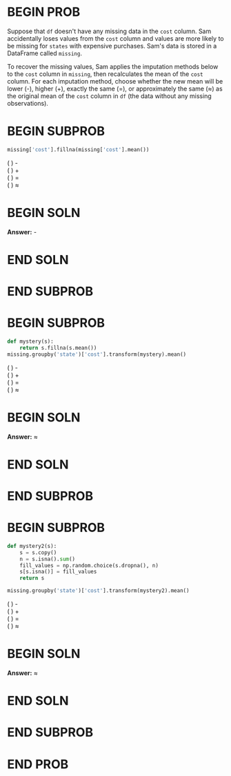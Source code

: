 # BEGIN PROB

Suppose that `df` doesn't have any missing data in the `cost` column.
Sam accidentally loses values from the `cost` column and values are more
likely to be missing for `states` with expensive purchases. Sam's data
is stored in a DataFrame called `missing`.

To recover the missing values, Sam applies the imputation methods below to the
`cost` column in `missing`, then recalculates the mean of the
`cost` column. For each imputation method, choose whether the new mean will
be lower (-), higher (+), exactly the same (=), or approximately the same ($\approx$)
as the original mean of the `cost` column in `df` (the data without any missing observations).


# BEGIN SUBPROB

```python
missing['cost'].fillna(missing['cost'].mean())
```

( ) -  
( ) +  
( ) =  
( ) $\approx$

# BEGIN SOLN

**Answer:** -

# END SOLN

# END SUBPROB



# BEGIN SUBPROB

```python
def mystery(s):
    return s.fillna(s.mean())
missing.groupby('state')['cost'].transform(mystery).mean()
```

( ) -  
( ) +  
( ) =  
( ) $\approx$

# BEGIN SOLN

**Answer:** $\approx$

# END SOLN

# END SUBPROB



# BEGIN SUBPROB

```python
def mystery2(s):
    s = s.copy()
    n = s.isna().sum()
    fill_values = np.random.choice(s.dropna(), n)
    s[s.isna()] = fill_values
    return s

missing.groupby('state')['cost'].transform(mystery2).mean()
```

( ) -  
( ) +  
( ) =  
( ) $\approx$

# BEGIN SOLN

**Answer:** $\approx$

# END SOLN

# END SUBPROB

# END PROB